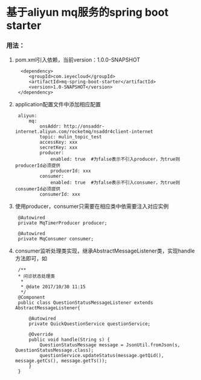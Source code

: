 # 基于aliyun mq服务的spring boot starter

### 用法：
1. pom.xml引入依赖，当前version：1.0.0-SNAPSHOT

         <dependency>
            <groupId>com.ieyecloud</groupId>
            <artifactId>mq-spring-boot-starter</artifactId>
            <version>1.0-SNAPSHOT</version>
        </dependency>
		
2. application配置文件中添加相应配置

	    aliyun:
  			mq:
    			onsAddr: http://onsaddr-internet.aliyun.com/rocketmq/nsaddr4client-internet
    			topic: mulin_topic_test
    			accessKey: xxx
    			secretKey: xxx
    			producer:
      				enabled: true  #为false表示不引入producer，为true则producerId必须提供
      				producerId: xxx
    			consumer:
      				enabled: true  #为false表示不引入consumer，为true则consumerId必须提供
      			consumerId: xxx

3. 使用producer，consumer只需要在相应类中依需要注入对应实例
		
		@Autowired
    	private MqTimerProducer producer;

    	@Autowired
    	private MqConsumer consumer;
	
4. consumer监听处理类实现，继承AbstractMessageListener类，实现handle方法即可，如

		/**
	 	* 问诊状态处理类
		 *
		 * @date 2017/10/30 11:15
		 */
		@Component
		public class QuestionStatusMessageListener extends AbstractMessageListener{

		    @Autowired
		    private QuickQuestionService questionService;

		    @Override
		    public void handle(String s) {
		        QuestionStatusMessage message = JsonUtil.fromJson(s, QuestionStatusMessage.class);
		        questionService.updateStatus(message.getQid(), message.getCs(), message.getTs());
		    }
		}
